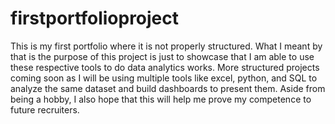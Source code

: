 # firstportfolioproject
This is my first portfolio where it is not properly structured.
What I meant by that is the purpose of this project is just to showcase that I am able to use these respective tools to do data analytics works.
More structured projects coming soon as I will be using multiple tools like excel, python, and SQL to analyze the same dataset and build dashboards to present them.
Aside from being a hobby, I also hope that this will help me prove my competence to future recruiters.
